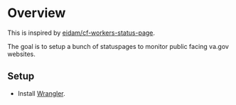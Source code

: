 # Overview

This is inspired by [eidam/cf-workers-status-page](https://github.com/eidam/cf-workers-status-page/blob/main/wrangler.toml).

The goal is to setup a bunch of statuspages to monitor public facing va.gov websites.

## Setup

- Install [Wrangler](https://developers.cloudflare.com/workers/cli-wrangler/install-update).
